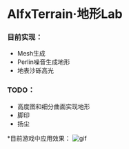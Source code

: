 # AlfxTerrain·地形Lab

### 目前实现：

- Mesh生成
- Perlin噪音生成地形
- 地表沙砾高光

### TODO：

- 高度图和细分曲面实现地形
- 脚印
- 扬尘
 
*目前游戏中应用效果：
![gif](https://github.com/llapuras/AlfxTerrain/blob/master/desert.gif)
